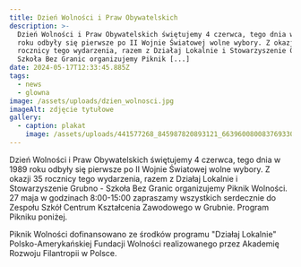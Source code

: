 ```yaml
---
title: Dzień Wolności i Praw Obywatelskich
description: >-
  Dzień Wolności i Praw Obywatelskich świętujemy 4 czerwca, tego dnia w 1989
  roku odbyły się pierwsze po II Wojnie Światowej wolne wybory. Z okazji 35
  rocznicy tego wydarzenia, razem z Działaj Lokalnie i Stowarzyszenie Grubno -
  Szkoła Bez Granic organizujemy Piknik [...]
date: 2024-05-17T12:33:45.885Z
tags:
  - news
  - glowna
image: /assets/uploads/dzien_wolnosci.jpg
imageAlt: zdjęcie tytułowe
gallery:
  - caption: plakat
    image: /assets/uploads/441577268_845987820893121_6639600800837693302_n.jpg
---
```

Dzień Wolności i Praw Obywatelskich świętujemy 4 czerwca, tego dnia w 1989 roku odbyły się pierwsze po II Wojnie Światowej wolne wybory. Z okazji 35 rocznicy tego wydarzenia, razem z Działaj Lokalnie i Stowarzyszenie Grubno - Szkoła Bez Granic organizujemy Piknik Wolności. 27 maja w godzinach 8:00-15:00 zapraszamy wszystkich serdecznie do Zespołu Szkół Centrum Kształcenia Zawodowego w Grubnie. Program Pikniku poniżej. 

Piknik Wolności dofinansowano ze środków programu "Działaj Lokalnie" Polsko-Amerykańskiej Fundacji Wolności realizowanego przez Akademię Rozwoju Filantropii w Polsce.
